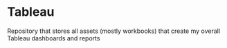 # Tableau
Repository that stores all assets (mostly workbooks) that create my overall Tableau dashboards and reports
